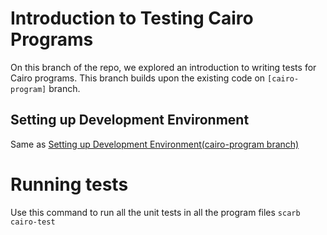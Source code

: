 # Introduction to Testing Cairo Programs
On this branch of the repo, we explored an introduction to writing tests for Cairo programs. This branch builds upon the existing code on `[cairo-program]` branch.

## Setting up Development Environment
Same as [Setting up Development Environment(cairo-program branch)]()

# Running tests
Use this command to run all the unit tests in all the program files
```scarb cairo-test```

